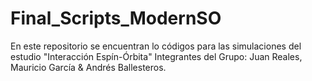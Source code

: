 # Final_Scripts_ModernSO
En este  repositorio se encuentran lo códigos para las simulaciones del estudio "Interacción Espín-Órbita"
Integrantes del Grupo: Juan Reales, Mauricio García & Andrés Ballesteros.
